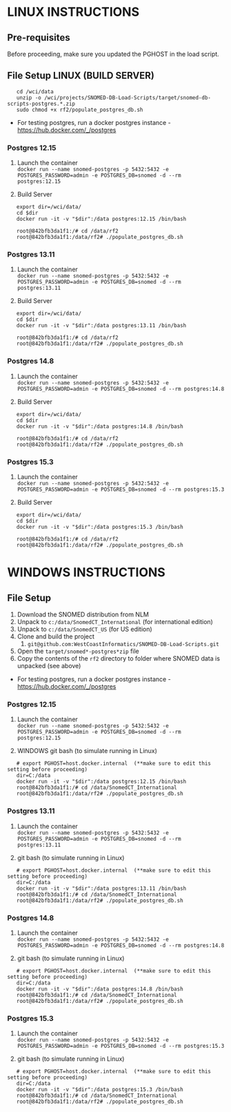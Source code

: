 # LINUX INSTRUCTIONS 
## Pre-requisites
Before proceeding, make sure you updated the PGHOST in the load script.

## File Setup LINUX (BUILD SERVER)
```
   cd /wci/data
   unzip -o /wci/projects/SNOMED-DB-Load-Scripts/target/snomed-db-scripts-postgres.*.zip
   sudo chmod +x rf2/populate_postgres_db.sh
```

* For testing postgres, run a docker postgres instance - https://hub.docker.com/_/postgres

### Postgres 12.15 
1. Launch the container </br>
`docker run --name snomed-postgres -p 5432:5432 -e POSTGRES_PASSWORD=admin -e POSTGRES_DB=snomed -d --rm postgres:12.15`


2. Build Server
```
   export dir=/wci/data/
   cd $dir
   docker run -it -v "$dir":/data postgres:12.15 /bin/bash
   
   root@842bfb3da1f1:/# cd /data/rf2
   root@842bfb3da1f1:/data/rf2# ./populate_postgres_db.sh
```

### Postgres 13.11 
1. Launch the container </br>
`docker run --name snomed-postgres -p 5432:5432 -e POSTGRES_PASSWORD=admin -e POSTGRES_DB=snomed -d --rm postgres:13.11`

2. Build Server
```
   export dir=/wci/data/
   cd $dir
   docker run -it -v "$dir":/data postgres:13.11 /bin/bash
   
   root@842bfb3da1f1:/# cd /data/rf2
   root@842bfb3da1f1:/data/rf2# ./populate_postgres_db.sh
```

### Postgres 14.8 
1. Launch the container </br>
`docker run --name snomed-postgres -p 5432:5432 -e POSTGRES_PASSWORD=admin -e POSTGRES_DB=snomed -d --rm postgres:14.8`


2. Build Server
```
   export dir=/wci/data/
   cd $dir
   docker run -it -v "$dir":/data postgres:14.8 /bin/bash
   
   root@842bfb3da1f1:/# cd /data/rf2
   root@842bfb3da1f1:/data/rf2# ./populate_postgres_db.sh
```

### Postgres 15.3 
1. Launch the container </br>
`docker run --name snomed-postgres -p 5432:5432 -e POSTGRES_PASSWORD=admin -e POSTGRES_DB=snomed -d --rm postgres:15.3`


2. Build Server
```
   export dir=/wci/data/
   cd $dir
   docker run -it -v "$dir":/data postgres:15.3 /bin/bash
   
   root@842bfb3da1f1:/# cd /data/rf2
   root@842bfb3da1f1:/data/rf2# ./populate_postgres_db.sh
```

# WINDOWS INSTRUCTIONS

## File Setup

1. Download the SNOMED distribution from NLM
2. Unpack to `c:/data/SnomedCT_International` (for international edition)
3. Unpack to `c:/data/SnomedCT_US` (for US edition)
4. Clone and build the project
    1. `git@github.com:WestCoastInformatics/SNOMED-DB-Load-Scripts.git`
5. Open the `target/snomed*-postgres*zip` file
6. Copy the contents of the `rf2` directory to folder where SNOMED data is unpacked (see above)


* For testing postgres, run a docker postgres instance - https://hub.docker.com/_/postgres


### Postgres 12.15 
1. Launch the container </br>
`docker run --name snomed-postgres -p 5432:5432 -e POSTGRES_PASSWORD=admin -e POSTGRES_DB=snomed -d --rm postgres:12.15`


2. WINDOWS git bash (to simulate running in Linux)
```
   # export PGHOST=host.docker.internal  (**make sure to edit this setting before proceeding)
   dir=C:/data
   docker run -it -v "$dir":/data postgres:12.15 /bin/bash
   root@842bfb3da1f1:/# cd /data/SnomedCT_International
   root@842bfb3da1f1:/data/rf2# ./populate_postgres_db.sh
``` 

### Postgres 13.11 
1. Launch the container </br>
`docker run --name snomed-postgres -p 5432:5432 -e POSTGRES_PASSWORD=admin -e POSTGRES_DB=snomed -d --rm postgres:13.11`


2. git bash (to simulate running in Linux)
```
   # export PGHOST=host.docker.internal  (**make sure to edit this setting before proceeding)
   dir=C:/data
   docker run -it -v "$dir":/data postgres:13.11 /bin/bash
   root@842bfb3da1f1:/# cd /data/SnomedCT_International
   root@842bfb3da1f1:/data/rf2# ./populate_postgres_db.sh
```

### Postgres 14.8 
1. Launch the container </br>
`docker run --name snomed-postgres -p 5432:5432 -e POSTGRES_PASSWORD=admin -e POSTGRES_DB=snomed -d --rm postgres:14.8`


2. git bash (to simulate running in Linux)
```
   # export PGHOST=host.docker.internal  (**make sure to edit this setting before proceeding)
   dir=C:/data
   docker run -it -v "$dir":/data postgres:14.8 /bin/bash
   root@842bfb3da1f1:/# cd /data/SnomedCT_International
   root@842bfb3da1f1:/data/rf2# ./populate_postgres_db.sh
``` 

### Postgres 15.3 
1. Launch the container </br>
`docker run --name snomed-postgres -p 5432:5432 -e POSTGRES_PASSWORD=admin -e POSTGRES_DB=snomed -d --rm postgres:15.3`


2. git bash (to simulate running in Linux)
```
   # export PGHOST=host.docker.internal  (**make sure to edit this setting before proceeding)
   dir=C:/data
   docker run -it -v "$dir":/data postgres:15.3 /bin/bash
   root@842bfb3da1f1:/# cd /data/SnomedCT_International
   root@842bfb3da1f1:/data/rf2# ./populate_postgres_db.sh
``` 
